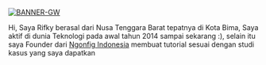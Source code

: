 <a href='https://postimg.cc/G9VLQY1Y' target='_blank'><img src='https://i.postimg.cc/L66JmBCy/BANNER-GW.jpg' border='0' alt='BANNER-GW'/></a>

<p>Hi, Saya Rifky berasal dari Nusa Tenggara Barat tepatnya di Kota Bima, Saya aktif di dunia Teknologi pada awal tahun 2014 sampai sekarang :), selain itu saya Founder dari <a href="https://ngonfigid.blogspot.com/"> Ngonfig Indonesia</a> membuat tutorial sesuai dengan studi kasus yang saya dapatkan</p>
